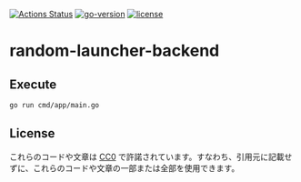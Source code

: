 [![Actions Status](https://github.com/ch-random/random-launcher-backend/actions/workflows/ci.yml/badge.svg)](https://github.com/ch-random/random-launcher-backend/actions/workflows/ci.yml)
[![go-version](https://img.shields.io/github/go-mod/go-version/ch-random/random-launcher-backend)](https://github.com/ch-random/random-launcher-backend/blob/master/go.mod)
[![license](https://img.shields.io/badge/license-CC0--1.0-blue)](https://github.com/ch-random/random-launcher-backend/blob/master/LICENSE)

# random-launcher-backend

## Execute

```sh
go run cmd/app/main.go
```

## License

これらのコードや文章は [CC0](https://creativecommons.org/publicdomain/zero/1.0/deed.ja) で許諾されています。すなわち、引用元に記載せずに、これらのコードや文章の一部または全部を使用できます。
